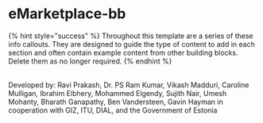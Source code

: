 # eMarketplace-bb



{% hint style="success" %}
Throughout this template are a series of these info callouts. They are designed to guide the type of content to add in each section and often contain example content from other building blocks. Delete them as no longer required.
{% endhint %}

\
Developed by: Ravi Prakash, Dr. PS Ram Kumar, Vikash Madduri, Caroline Mulligan, Ibrahim Elbhery, Mohammed Elgendy, Sujith Nair, Umesh Mohanty, Bharath Ganapathy, Ben Vandersteen, Gavin Hayman in cooperation with GIZ, ITU, DIAL, and the Government of Estonia
